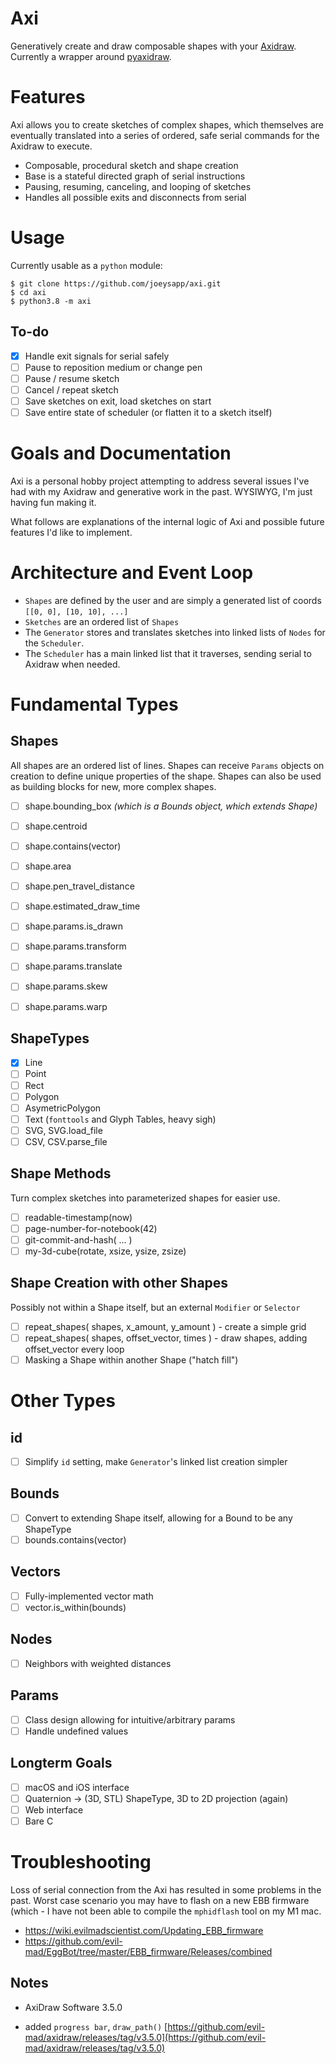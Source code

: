 # Axi
Generatively create and draw composable shapes with your [Axidraw](https://axidraw.com). Currently a wrapper around [pyaxidraw](https://github.com/evil-mad/axidraw/tree/master/cli/pyaxidraw). 

# Features
Axi allows you to create sketches of complex shapes, which themselves are eventually translated into a series of ordered, safe serial commands for the Axidraw to execute.
* Composable, procedural sketch and shape creation
* Base is a stateful directed graph of serial instructions
* Pausing, resuming, canceling, and looping of sketches
* Handles all possible exits and disconnects from serial

# Usage
Currently usable as a `python` module:
```console
$ git clone https://github.com/joeysapp/axi.git
$ cd axi
$ python3.8 -m axi
```

## To-do
- [x] Handle exit signals for serial safely
- [ ] Pause to reposition medium or change pen
- [ ] Pause / resume sketch 
- [ ] Cancel / repeat sketch
- [ ] Save sketches on exit, load sketches on start
- [ ] Save entire state of scheduler (or flatten it to a sketch itself)

# Goals and Documentation
Axi is a personal hobby project attempting to address several issues I've had with my Axidraw and generative work in the past. WYSIWYG, I'm just having fun making it.

What follows are explanations of the internal logic of Axi and possible future features I'd like to implement.

# Architecture and Event Loop
* `Shapes` are defined by the user and are simply a generated list of coords `[[0, 0], [10, 10], ...]`
* `Sketches` are an ordered list of `Shapes`
* The `Generator` stores and translates sketches into linked lists of `Nodes` for the `Scheduler`.
* The `Scheduler` has a main linked list that it traverses, sending serial to Axidraw when needed.

# Fundamental Types
## Shapes
All shapes are an ordered list of lines. Shapes can receive `Params` objects on creation to define unique properties of the shape. Shapes can also be used as building blocks for new, more complex shapes.
- [ ] shape.bounding_box _(which is a Bounds object, which extends Shape)_
- [ ] shape.centroid
- [ ] shape.contains(vector) 
- [ ] shape.area
- [ ] shape.pen_travel_distance
- [ ] shape.estimated_draw_time

- [ ] shape.params.is_drawn
- [ ] shape.params.transform
- [ ] shape.params.translate
- [ ] shape.params.skew
- [ ] shape.params.warp


## ShapeTypes
- [x] Line
- [ ] Point
- [ ] Rect
- [ ] Polygon
- [ ] AsymetricPolygon
- [ ] Text (`fonttools` and Glyph Tables, heavy sigh)
- [ ] SVG, SVG.load_file
- [ ] CSV, CSV.parse_file

## Shape Methods
Turn complex sketches into parameterized shapes for easier use.
- [ ] readable-timestamp(now)
- [ ] page-number-for-notebook(42)
- [ ] git-commit-and-hash( ... )
- [ ] my-3d-cube(rotate, xsize, ysize, zsize)

## Shape Creation with other Shapes
Possibly not within a Shape itself, but an external `Modifier` or `Selector`
- [ ] repeat_shapes( shapes, x_amount, y_amount ) - create a simple grid
- [ ] repeat_shapes( shapes, offset_vector, times ) - draw shapes, adding offset_vector every loop
- [ ] Masking a Shape within another Shape ("hatch fill")

# Other Types
## id
- [ ] Simplify `id` setting, make `Generator`'s linked list creation simpler

## Bounds
- [ ] Convert to extending Shape itself, allowing for a Bound to be any ShapeType
- [ ] bounds.contains(vector)

## Vectors
- [ ] Fully-implemented vector math
- [ ] vector.is_within(bounds)

## Nodes
- [ ] Neighbors with weighted distances

## Params
- [ ] Class design allowing for intuitive/arbitrary params
- [ ] Handle undefined values

## Longterm Goals
- [ ] macOS and iOS interface
- [ ] Quaternion -> (3D, STL) ShapeType, 3D to 2D projection (again)
- [ ] Web interface
- [ ] Bare C

# Troubleshooting
Loss of serial connection from the Axi has resulted in some problems in the past. Worst case scenario you may have to flash on a new EBB firmware (which - I have not been able to compile the `mphidflash` tool on my M1 mac.
* https://wiki.evilmadscientist.com/Updating_EBB_firmware
* https://github.com/evil-mad/EggBot/tree/master/EBB_firmware/Releases/combined





## Notes
* AxiDraw Software 3.5.0
- added `progress bar`, `draw_path()` [https://github.com/evil-mad/axidraw/releases/tag/v3.5.0](https://github.com/evil-mad/axidraw/releases/tag/v3.5.0)
